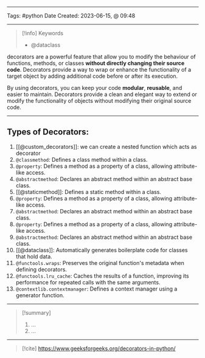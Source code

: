 ------------------------- 
Tags: #python 
Date Created:  2023-06-15, @ 09:48

---
>[!info] Keywords
>* @dataclass 

decorators are a powerful feature that allow you to modify the behaviour of functions, methods, or classes **without directly changing their source code**. Decorators provide a way to wrap or enhance the functionality of a target object by adding additional code before or after its execution.

By using decorators, you can keep your code **modular**, **reusable**, and easier to maintain. Decorators provide a clean and elegant way to extend or modify the functionality of objects without modifying their original source code.

-----
## Types of Decorators: 
1. [[@custom_decorators]]: we can create a nested function which acts as decorator
1. `@classmethod`: Defines a class method within a class.
2. `@property`: Defines a method as a property of a class, allowing attribute-like access.
3. `@abstractmethod`: Declares an abstract method within an abstract base class.
4. [[@staticmethod]]: Defines a static method within a class.
6. `@property`: Defines a method as a property of a class, allowing attribute-like access.
7. `@abstractmethod`: Declares an abstract method within an abstract base class.
9. `@property`: Defines a method as a property of a class, allowing attribute-like access.
10. `@abstractmethod`: Declares an abstract method within an abstract base class.
11. [[@dataclass]]: Automatically generates boilerplate code for classes that hold data.
12. `@functools.wraps`: Preserves the original function's metadata when defining decorators.
13. `@functools.lru_cache`: Caches the results of a function, improving its performance for repeated calls with the same arguments.
14. `@contextlib.contextmanager`: Defines a context manager using a generator function.


------



>[!summary] 
>1. ...
>2. ...

----
>[!cite]
> https://www.geeksforgeeks.org/decorators-in-python/
> 

